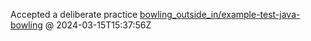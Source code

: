 Accepted a deliberate practice [bowling_outside_in/example-test-java-bowling](https://github.com/yakampe/deliberate-practice/tree/accepted/bowling_outside_in/example-test-java-bowling) @ 2024-03-15T15:37:56Z